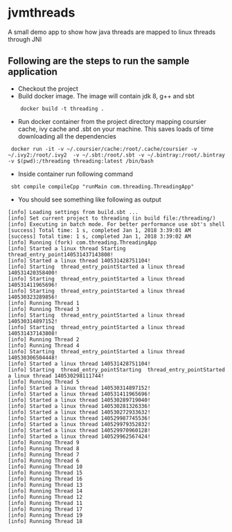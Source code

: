 # jvmthreads
A small demo app to show how java threads are mapped to linux threads through JNI  

## Following are the steps to run the sample application

* Checkout the project
* Build docker image. The image will contain jdk 8, g++ and sbt
```
    docker build -t threading .
```
* Run docker container from the project directory mapping coursier cache, ivy cache and .sbt on your machine. This saves loads of time downloading all the dependencies
```
 docker run -it -v ~/.coursier/cache:/root/.cache/coursier -v ~/.ivy2:/root/.ivy2  -v ~/.sbt:/root/.sbt -v ~/.bintray:/root/.bintray -v $(pwd):/threading threading:latest /bin/bash
```
* Inside container run following command
```
 sbt compile compileCpp "runMain com.threading.ThreadingApp"
```

* You should see something like following as output
```
[info] Loading settings from build.sbt ...
[info] Set current project to threading (in build file:/threading/)
[info] Executing in batch mode. For better performance use sbt's shell
[success] Total time: 1 s, completed Jan 1, 2018 3:39:01 AM
[success] Total time: 1 s, completed Jan 1, 2018 3:39:02 AM
[info] Running (fork) com.threading.ThreadingApp 
[info] Started a linux thread Starting  thread_entry_point140531437143808!
[info] Started a linux thread 140531428751104!
[info] Starting  thread_entry_pointStarted a linux thread 140531420358400!
[info] Starting  thread_entry_pointStarted a linux thread 140531411965696!
[info] Starting  thread_entry_pointStarted a linux thread 140530323289856!
[info] Running Thread 1
[info] Running Thread 3
[info] Starting  thread_entry_pointStarted a linux thread 140530314897152!
[info] Starting  thread_entry_pointStarted a linux thread 140531437143808!
[info] Running Thread 2
[info] Running Thread 4
[info] Starting  thread_entry_pointStarted a linux thread 140530306504448!
[info] Started a linux thread 140531428751104!
[info] Starting  thread_entry_pointStarting  thread_entry_pointStarted a linux thread 140530298111744!
[info] Running Thread 5
[info] Started a linux thread 140530314897152!
[info] Started a linux thread 140531411965696!
[info] Started a linux thread 140530289719040!
[info] Started a linux thread 140530281326336!
[info] Started a linux thread 140530272933632!
[info] Started a linux thread 140529987745536!
[info] Started a linux thread 140529979352832!
[info] Started a linux thread 140529970960128!
[info] Started a linux thread 140529962567424!
[info] Running Thread 9
[info] Running Thread 8
[info] Running Thread 7
[info] Running Thread 6
[info] Running Thread 10
[info] Running Thread 15
[info] Running Thread 16
[info] Running Thread 13
[info] Running Thread 14
[info] Running Thread 12
[info] Running Thread 11
[info] Running Thread 17
[info] Running Thread 19
[info] Running Thread 18

```
